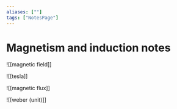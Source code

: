 ```yaml
---
aliases: [""]
tags: ["NotesPage"]
---
```


# Magnetism and induction notes
![[magnetic field]]

![[tesla]]

![[magnetic flux]]

![[weber (unit)]]